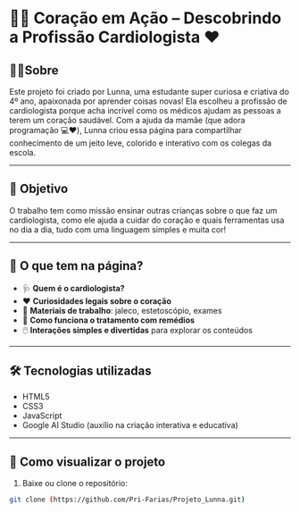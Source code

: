 # 👩‍⚕️ Coração em Ação – Descobrindo a Profissão Cardiologista ❤️

## 👩‍⚕️Sobre
Este projeto foi criado por Lunna, uma estudante super curiosa e criativa do 4º ano, apaixonada por aprender coisas novas!
Ela escolheu a profissão de cardiologista porque acha incrível como os médicos ajudam as pessoas a terem um coração saudável.
Com a ajuda da mamãe (que adora programação 💻❤️), Lunna criou essa página para compartilhar conhecimento de um jeito leve, colorido e interativo com os colegas da escola.

---

## 🎯 Objetivo

O trabalho tem como missão ensinar outras crianças sobre o que faz um cardiologista, como ele ajuda a cuidar do coração e quais ferramentas usa no dia a dia, tudo com uma linguagem simples e muita cor!

---

## 🧠 O que tem na página?

- 🩺 **Quem é o cardiologista?**
- ❤️ **Curiosidades legais sobre o coração**
- 🧰 **Materiais de trabalho**: jaleco, estetoscópio, exames
- 💊 **Como funciona o tratamento com remédios**
- 🖱️ **Interações simples e divertidas** para explorar os conteúdos

---

## 🛠️ Tecnologias utilizadas

- HTML5  
- CSS3  
- JavaScript  
- Google AI Studio (auxílio na criação interativa e educativa)

---

## 🚀 Como visualizar o projeto

1. Baixe ou clone o repositório:
```bash
git clone (https://github.com/Pri-Farias/Projeto_Lunna.git)
